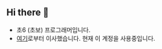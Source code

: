 ## Hi there 👋
- 초6 (초보) 프로그래머입니다.
- [여기](github.com/zeettn)로부터 이사했습니다. 현재 이 계정을 사용중입니다.
<!--
**tw0null/tw0null** is a ✨ _special_ ✨ repository because its `README.md` (this file) appears on your GitHub profile.

Here are some ideas to get you started:

- 🔭 I’m currently working on ...
- 🌱 I’m currently learning ...
- 👯 I’m looking to collaborate on ...
- 🤔 I’m looking for help with ...
- 💬 Ask me about ...
- 📫 How to reach me: ...
- 😄 Pronouns: ...
- ⚡ Fun fact: ...
-->
